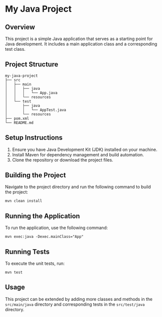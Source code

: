 # My Java Project

## Overview
This project is a simple Java application that serves as a starting point for Java development. It includes a main application class and a corresponding test class.

## Project Structure
```
my-java-project
├── src
│   ├── main
│   │   ├── java
│   │   │   └── App.java
│   │   └── resources
│   └── test
│       ├── java
│       │   └── AppTest.java
│       └── resources
├── pom.xml
└── README.md
```

## Setup Instructions
1. Ensure you have Java Development Kit (JDK) installed on your machine.
2. Install Maven for dependency management and build automation.
3. Clone the repository or download the project files.

## Building the Project
Navigate to the project directory and run the following command to build the project:
```
mvn clean install
```

## Running the Application
To run the application, use the following command:
```
mvn exec:java -Dexec.mainClass="App"
```

## Running Tests
To execute the unit tests, run:
```
mvn test
```

## Usage
This project can be extended by adding more classes and methods in the `src/main/java` directory and corresponding tests in the `src/test/java` directory.